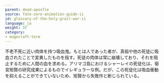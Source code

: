 ```yaml
---
parent: dead-apostle
source: fate-zero-animation-guide-ii
id: glossary-of-the-holy-grail-war-ii
language: ja
weight: 37
category:
- magecraft-term
---
```


不老不死に近い肉体を持つ吸血鬼。もとは人であった者が、真祖や他の死徒に吸血されたことで変異したものを指す。死徒の肉体は常に崩壊しており、それを阻止するために人間の血を求める。アリマゴ島におけるシャーレイの死徒化は、衛宮矩賢の研究成果によるものでイレギュラーな例。だが、この死徒化は吸血衝動を抑えることができていないため、矩賢から失敗作と断じられている。
